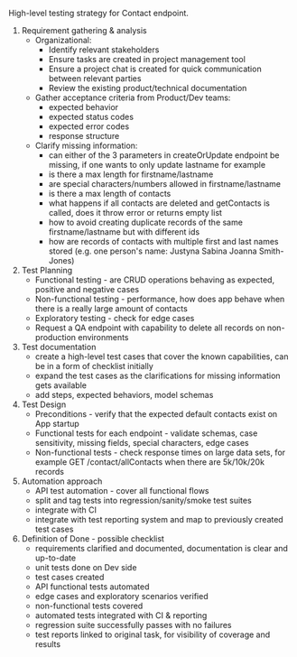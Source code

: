 High-level testing strategy for Contact endpoint.

1. Requirement gathering & analysis
   * Organizational:
     * Identify relevant stakeholders
     * Ensure tasks are created in project management tool
     * Ensure a project chat is created for quick communication between relevant parties
     * Review the existing product/technical documentation
   * Gather acceptance criteria from Product/Dev teams:
     * expected behavior
     * expected status codes
     * expected error codes
     * response structure 
   * Clarify missing information:
     * can either of the 3 parameters in createOrUpdate endpoint be missing, if one wants to only update lastname for example
     * is there a max length for firstname/lastname
     * are special characters/numbers allowed in firstname/lastname
     * is there a max length of contacts
     * what happens if all contacts are deleted and getContacts is called, does it throw error or returns empty list
     * how to avoid creating duplicate records of the same firstname/lastname but with different ids
     * how are records of contacts with multiple first and last names stored (e.g. one person's name: Justyna Sabina Joanna Smith-Jones)
2. Test Planning
   * Functional testing - are CRUD operations behaving as expected, positive and negative cases
   * Non-functional testing - performance, how does app behave when there is a really large amount of contacts
   * Exploratory testing - check for edge cases
   * Request a QA endpoint with capability to delete all records on non-production environments
3. Test documentation
   * create a high-level test cases that cover the known capabilities, can be in a form of checklist initially
   * expand the test cases as the clarifications for missing information gets available
   * add steps, expected behaviors, model schemas
4. Test Design
   * Preconditions - verify that the expected default contacts exist on App startup
   * Functional tests for each endpoint - validate schemas, case sensitivity, missing fields, special characters, edge cases
   * Non-functional tests - check response times on large data sets, for example GET /contact/allContacts when there are 5k/10k/20k records
5. Automation approach
   * API test automation - cover all functional flows
   * split and tag tests into regression/sanity/smoke test suites
   * integrate with CI
   * integrate with test reporting system and map to previously created test cases
6. Definition of Done - possible checklist
   * requirements clarified and documented, documentation is clear and up-to-date
   * unit tests done on Dev side
   * test cases created
   * API functional tests automated
   * edge cases and exploratory scenarios verified
   * non-functional tests covered
   * automated tests integrated with CI & reporting
   * regression suite successfully passes with no failures
   * test reports linked to original task, for visibility of coverage and results